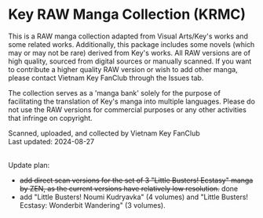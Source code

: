 # Key RAW Manga Collection (KRMC)

This is a RAW manga collection adapted from Visual Arts/Key's works and some related works. Additionally, this package includes some novels (which may or may not be rare) derived from Key's works. All RAW versions are of high quality, sourced from digital sources or manually scanned. If you want to contribute a higher quality RAW version or wish to add other manga, please contact Vietnam Key FanClub through the Issues tab.

The collection serves as a 'manga bank' solely for the purpose of facilitating the translation of Key's manga into multiple languages. Please do not use the RAW versions for commercial purposes or any other activities that infringe on copyright.

Scanned, uploaded, and collected by Vietnam Key FanClub<br />Last updated: 2024-08-27

<br />Update plan: 
<ul>
<li><s>add direct scan versions for the set of 3 "Little Busters! Ecstasy" manga by ZEN, as the current versions have relatively low resolution.</s> done</li>
<li>add "Little Busters! Noumi Kudryavka" (4 volumes) and "Little Busters! Ecstasy: Wonderbit Wandering" (3 volumes).</li>
</ul>